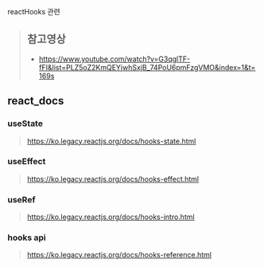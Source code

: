 reactHooks 관련

> ## 참고영상
>
> - https://www.youtube.com/watch?v=G3qglTF-fFI&list=PLZ5oZ2KmQEYjwhSxjB_74PoU6pmFzgVMO&index=1&t=169s

## react_docs

### useState

> https://ko.legacy.reactjs.org/docs/hooks-state.html

### useEffect

> https://ko.legacy.reactjs.org/docs/hooks-effect.html

### useRef

> https://ko.legacy.reactjs.org/docs/hooks-intro.html

### hooks api

> https://ko.legacy.reactjs.org/docs/hooks-reference.html
